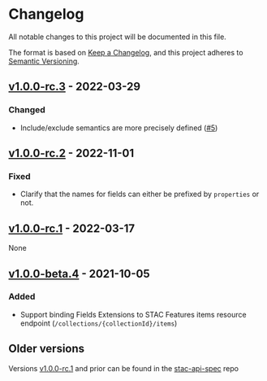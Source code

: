 # Changelog

All notable changes to this project will be documented in this file.

The format is based on [Keep a Changelog](https://keepachangelog.com/en/1.0.0/),
and this project adheres to [Semantic Versioning](https://semver.org/spec/v2.0.0.html).

## [v1.0.0-rc.3] - 2022-03-29

### Changed

- Include/exclude semantics are more precisely defined ([#5](https://github.com/stac-api-extensions/fields/pull/5))

## [v1.0.0-rc.2] - 2022-11-01

### Fixed

- Clarify that the names for fields can either be prefixed by `properties` or not.

## [v1.0.0-rc.1] - 2022-03-17

None

## [v1.0.0-beta.4] - 2021-10-05

### Added

- Support binding Fields Extensions to STAC Features items resource
  endpoint (`/collections/{collectionId}/items`)

## Older versions

Versions [v1.0.0-rc.1](https://github.com/radiantearth/stac-api-spec/tree/v1.0.0-rc.1) and
prior can be found in the [stac-api-spec](https://github.com/radiantearth/stac-api-spec/) repo

[v1.0.0-rc.3]: <https://github.com/stac-api-extensions/fields/tree/v1.0.0-rc.3>
[v1.0.0-rc.2]: <https://github.com/stac-api-extensions/fields/tree/v1.0.0-rc.2>
[v1.0.0-rc.1]: <https://github.com/radiantearth/stac-api-spec/tree/v1.0.0-rc.1>
[v1.0.0-beta.4]: <https://github.com/radiantearth/stac-api-spec/tree/v1.0.0-beta.4>

